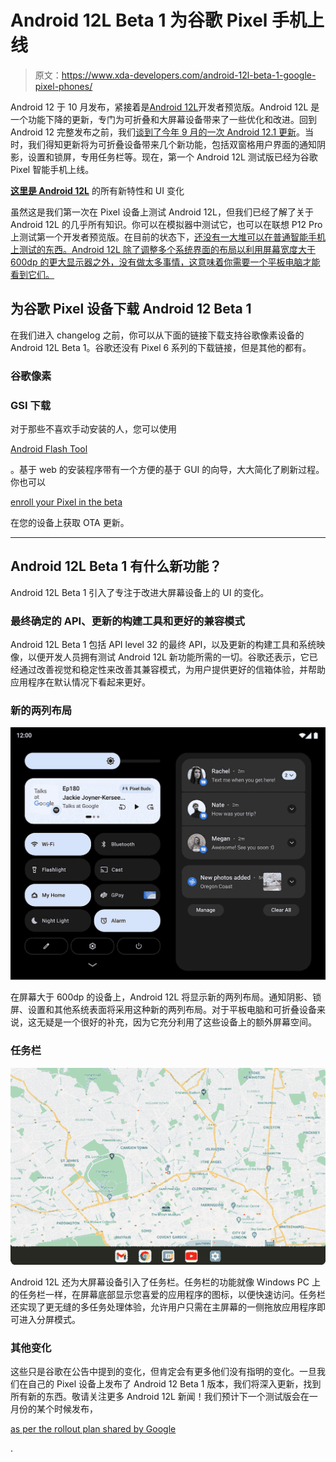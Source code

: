 # Android 12L Beta 1 为谷歌 Pixel 手机上线

> 原文：<https://www.xda-developers.com/android-12l-beta-1-google-pixel-phones/>

Android 12 于 10 月发布，紧接着是[Android 12L](https://www.xda-developers.com/android-12l/)开发者预览版。Android 12L 是一个功能下降的更新，专门为可折叠和大屏幕设备带来了一些优化和改进。回到 Android 12 完整发布之前，我们[谈到了今年 9 月的一次 Android 12.1 更新](https://www.xda-developers.com/android-12-v2-update/)。当时，我们得知更新将为可折叠设备带来几个新功能，包括双窗格用户界面的通知阴影，设置和锁屏，专用任务栏等。现在，第一个 Android 12L 测试版已经为谷歌 Pixel 智能手机上线。

**[这里是 Android 12L](https://www.xda-developers.com/android-12l-new-features-ui-changes/)** 的所有新特性和 UI 变化

虽然这是我们第一次在 Pixel 设备上测试 Android 12L，但我们已经了解了关于 Android 12L 的几乎所有知识。你可以在模拟器中测试它，也可以在联想 P12 Pro 上测试第一个开发者预览版。在目前的状态下，[还没有一大堆可以在普通智能手机上测试的东西。Android 12L 除了调整多个系统界面的布局以利用屏幕宽度大于 600dp 的更大显示器之外，没有做太多事情，这意味着你需要一个平板电脑才能看到它们。](https://www.xda-developers.com/android-12l-smartphone-changes/)

## 为谷歌 Pixel 设备下载 Android 12 Beta 1

在我们进入 changelog 之前，你可以从下面的链接下载支持谷歌像素设备的 Android 12L Beta 1。谷歌还没有 Pixel 6 系列的下载链接，但是其他的都有。

### 谷歌像素

### GSI 下载

对于那些不喜欢手动安装的人，您可以使用

[Android Flash Tool](https://developer.android.com/preview/download#flashtool)

。基于 web 的安装程序带有一个方便的基于 GUI 的向导，大大简化了刷新过程。你也可以

[enroll your Pixel in the beta](https://www.google.com/android/beta)

在您的设备上获取 OTA 更新。

* * *

## Android 12L Beta 1 有什么新功能？

Android 12L Beta 1 引入了专注于改进大屏幕设备上的 UI 的变化。

### 最终确定的 API、更新的构建工具和更好的兼容模式

Android 12L Beta 1 包括 API level 32 的最终 API，以及更新的构建工具和系统映像，以便开发人员拥有测试 Android 12L 新功能所需的一切。谷歌还表示，它已经通过改善视觉和稳定性来改善其兼容模式，为用户提供更好的信箱体验，并帮助应用程序在默认情况下看起来更好。

### 新的两列布局

![](img/91797e66d1721cda9bd1e0bc6269e433.png)

在屏幕大于 600dp 的设备上，Android 12L 将显示新的两列布局。通知阴影、锁屏、设置和其他系统表面将采用这种新的两列布局。对于平板电脑和可折叠设备来说，这无疑是一个很好的补充，因为它充分利用了这些设备上的额外屏幕空间。

### 任务栏

![](img/2bb5ebeed23c27e4317ce5df362367b9.png)

Android 12L 还为大屏幕设备引入了任务栏。任务栏的功能就像 Windows PC 上的任务栏一样，在屏幕底部显示您喜爱的应用程序的图标，以便快速访问。任务栏还实现了更无缝的多任务处理体验，允许用户只需在主屏幕的一侧拖放应用程序即可进入分屏模式。

### 其他变化

这些只是谷歌在公告中提到的变化，但肯定会有更多他们没有指明的变化。一旦我们在自己的 Pixel 设备上发布了 Android 12 Beta 1 版本，我们将深入更新，找到所有新的东西。敬请关注更多 Android 12L 新闻！我们预计下一个测试版会在一月份的某个时候发布，

[as per the rollout plan shared by Google](https://www.xda-developers.com/android-12l-rollou-timeline-pixel-devices/)

.